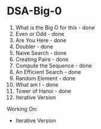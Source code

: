 # DSA-Big-0

1. What is the Big O for this - done
2. Even or Odd - done
3. Are You Here - done
4. Doubler - done
5. Naive Search - done
6. Creating Pairs - done
7. Compute the Sequence - done
8. An Efficient Search - done
9. Random Element - done
10. What am I - done
11. Tower of Hanoi - done
12. Iterative Version

Working On:
- Iterative Version
